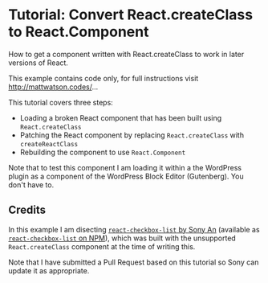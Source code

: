 # Tutorial: Convert React.createClass to React.Component

How to get a component written with React.createClass to work in later versions of React.

This example contains code only, for full instructions visit http://mattwatson.codes/...

This tutorial covers three steps:

- Loading a broken React component that has been built using `React.createClass`
- Patching the React component by replacing `React.createClass` with `createReactClass`
- Rebuilding the component to use `React.Component`

Note that to test this component I am loading it within a the WordPress plugin as a component of the WordPress Block Editor (Gutenberg). You don't have to.

## Credits

In this example I am disecting [`react-checkbox-list` by Sony An](https://github.com/sonyan/react-checkbox-list) (available as [`react-checkbox-list` on NPM](https://www.npmjs.com/package/react-checkbox-list)), which was built with the unsupported `React.createClass` component at the time of writing this. 

Note that I have submitted a Pull Request based on this tutorial so Sony can update it as appropriate.
